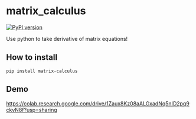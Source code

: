 # matrix_calculus
[![PyPI version](https://badge.fury.io/py/matrix-calculus.svg)](https://badge.fury.io/py/matrix-calculus)

Use python to take derivative of matrix equations!

## How to install
```
pip install matrix-calculus
```

## Demo
https://colab.research.google.com/drive/1Zaux8Kz08aALGxadNq5nID2pq9ckvN8f?usp=sharing